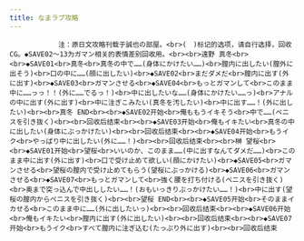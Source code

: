 ```yaml
---
title: なまラブ攻略
---
```


                注：原日文攻略刊载于誠也の部屋。<br>(　)标记的选项，请自行选择，回收CG。◆SAVE02～13为ガマン相关的表情差别回收用。<br><br>遠野 真冬<br><br>◆SAVE01<br>真冬<br>真冬の中で……(身体にかけたい……)<br>膣内に出したい(膣外に出そう)<br>口の中に……(顔に出したい)<br>◆SAVE02<br>まだダメだ<br>膣内に出す(外に出す)<br>◆SAVE03<br>ガマンさせる<br>◆SAVE04<br>もっとガマンして<br>このまま中に……っっ！！(外に……でるっ！)<br>中に出したいな……(身体にかけたい……っ)<br>アナルの中に出す(外に出す)<br>中に注ぎこみたい(真冬を汚したい)<br>中に出す……！(外に出したい)<br><br>真冬 END<br><br>◆SAVE02开始<br>俺ももうイキそう<br>中で……(ペニスを引き抜く)<br><br>回收后结束<br><br>◆SAVE03开始<br>俺もイキたい<br>真冬の中に出したい(身体にぶっかけたい)<br><br>回收后结束<br><br>◆SAVE04开始<br>もうイク<br>やっぱり中に出したい(外に……！)<br><br>回收后结束<br><br>榊 望桜<br><br>◆SAVE01开始<br>望桜<br>いいのか、このまま……(中に出すなんてダメだ……)<br>このまま中に出す(外に出す)<br>口で受け止めて欲しい(顔にかけたい)<br>◆SAVE05<br>ガマンさせる<br>望桜の膣内で受け止めてもらう(望桜にぶっかける)<br>◆SAVE06<br>ガマンさせる<br>◆SAVE07<br>もっとガマンして<br>強く腰を打ち付ける(ペニスを引き抜く)<br>奥まで突っ込んで中出ししたい……！(おもいっきりぶっかけたい……！)<br>中に出す(望桜の膣内からペニスを引き抜く)<br><br>望桜 END<br><br>◆SAVE05开始<br>そのままイカせる<br>このまま中に……(外に出したいっ)<br><br>回收后结束<br><br>◆SAVE06开始<br>俺もイキたい<br>膣内に出す(外に出したい)<br><br>回收后结束<br><br>◆SAVE07开始<br>もうイク<br>すべて膣内に注ぎ込む(たっぷり外に出す)<br><br>回收后结束
              
